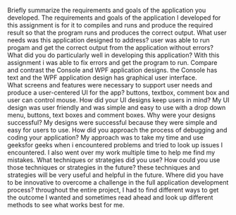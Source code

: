 Briefly summarize the requirements and goals of the application you developed. The requirements and goals of the application I developed for this assignment is for it to compiles and runs and 
produce the required result so that the program runs and produces the correct output. 
What user needs was this application designed to address? user was able to run progam and get the correct output from the application without errors?
What did you do particularly well in developing this application? With this assignment i was able to fix errors and get the program to run.
Compare and contrast the Console and WPF application designs. the Console has text and the WPF application design has graphical user interface.  
What screens and features were necessary to support user needs and produce a user-centered UI for the app? buttons, textbox, comment box and user can control mouse. 
How did your UI designs keep users in mind? My UI design was user friendly and was simple and easy to use with a drop down menu, buttons, text boxes and comment boxes.
Why were your designs successful? My designs were successful because they were simple and easy for users to use. 
How did you approach the process of debugging and coding your application? My approach was to take my time and  use geeksfor geeks when i encountered problems and 
tried to look up issues I encountered. I also went over my work multiple time to help me find my mistakes. 
What techniques or strategies did you use? How could you use those techniques or strategies in the future? these techniques and strategies will be very useful and helpful in the future. 
Where did you have to be innovative to overcome a challenge in the full application development process? throughout the entire project, I had to find different ways to get the outcome 
I wanted and sometimes read ahead and look up different methods  to see what works best for me. 








